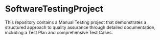 # SoftwareTestingProject
This repository contains a Manual Testing project that demonstrates a structured approach to quality assurance through detailed documentation, including a Test Plan and comprehensive Test Cases.

